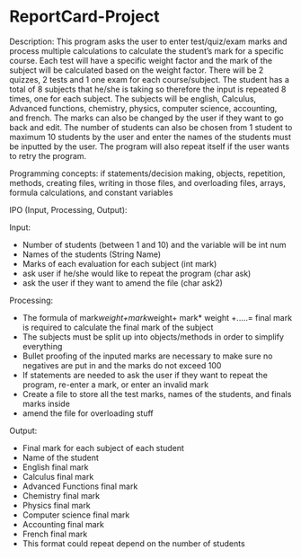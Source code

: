 # ReportCard-Project
Description: This program asks the user to enter test/quiz/exam marks and process multiple calculations to calculate the student’s mark for a specific course. Each test will have a specific weight factor and the mark of the subject will be calculated based on the weight factor. There will be 2 quizzes, 2 tests and 1 one exam for each course/subject. The student has a total of 8 subjects that he/she is taking so therefore the input is repeated 8 times, one for each subject. The subjects will be english, Calculus, Advanced functions, chemistry, physics, computer science, accounting, and french. The marks can also be changed by the user if they want to go back and edit. The number of students can also be chosen from 1 student to  maximum 10 students by the user and enter the names of the students must be inputted by the user. The program will also repeat itself if the user wants to retry the program.

Programming concepts: if statements/decision making, objects, repetition, methods, creating files, writing in those files, and overloading files, arrays, formula calculations, and constant variables 
   
IPO (Input, Processing, Output):

Input:
- Number of students (between 1 and 10) and the variable will be int num
- Names of the students (String Name)
- Marks of each evaluation for each subject (int mark)
- ask user if he/she would like to repeat the program (char ask)
- ask the user if they want to amend the file (char ask2)

Processing:
- The formula of mark*weight+mark*weight+ mark* weight +.....= final mark is required to calculate the final mark of the subject
- The subjects must be split up into objects/methods in order to simplify everything
- Bullet proofing of the inputed marks are necessary to make sure no negatives are put in and the marks do not exceed 100
- If statements are needed to ask the user if they want to repeat the program, re-enter a mark, or enter an invalid mark
- Create a file to store all the test marks, names of the students, and finals marks inside
- amend the file for overloading stuff 


Output:
- Final mark for each subject of each student
- Name of the student
- English final mark
- Calculus final mark
- Advanced Functions final mark
- Chemistry final mark
- Physics final mark
- Computer science final mark
- Accounting final mark
- French final mark
- This format could repeat depend on the number of students



